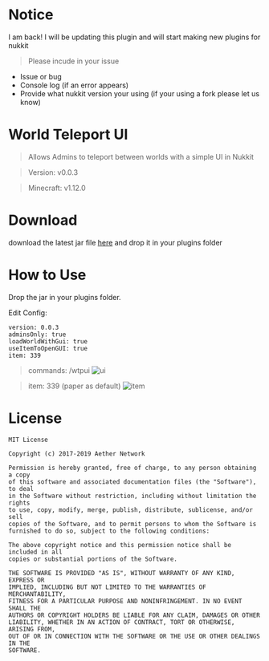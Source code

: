 # Notice
I am back! I will be updating this plugin and will start making new plugins for nukkit



> Please incude in your issue
* Issue or bug
* Console log (if an error appears) 
* Provide what nukkit version your using (if your using a fork please let us know)

# World Teleport UI

> Allows Admins to teleport between worlds with a simple UI in Nukkit

> Version: v0.0.3

> Minecraft: v1.12.0

# Download
download the latest jar file [here](https://github.com/AetherNetwork/WorldTpUI-Nukkit/releases) and drop it in your plugins folder

# How to Use
Drop the jar in your plugins folder.

Edit Config:
```
version: 0.0.3
adminsOnly: true
loadWorldWithGui: true
useItemToOpenGUI: true
item: 339
```

> commands: /wtpui
![ui](https://i.imgur.com/oaLrGc5.png)

> item: 339 (paper as default)
![item](https://i.imgur.com/nK7KP2M.png)

# License
```
MIT License

Copyright (c) 2017-2019 Aether Network

Permission is hereby granted, free of charge, to any person obtaining a copy
of this software and associated documentation files (the "Software"), to deal
in the Software without restriction, including without limitation the rights
to use, copy, modify, merge, publish, distribute, sublicense, and/or sell
copies of the Software, and to permit persons to whom the Software is
furnished to do so, subject to the following conditions:

The above copyright notice and this permission notice shall be included in all
copies or substantial portions of the Software.

THE SOFTWARE IS PROVIDED "AS IS", WITHOUT WARRANTY OF ANY KIND, EXPRESS OR
IMPLIED, INCLUDING BUT NOT LIMITED TO THE WARRANTIES OF MERCHANTABILITY,
FITNESS FOR A PARTICULAR PURPOSE AND NONINFRINGEMENT. IN NO EVENT SHALL THE
AUTHORS OR COPYRIGHT HOLDERS BE LIABLE FOR ANY CLAIM, DAMAGES OR OTHER
LIABILITY, WHETHER IN AN ACTION OF CONTRACT, TORT OR OTHERWISE, ARISING FROM,
OUT OF OR IN CONNECTION WITH THE SOFTWARE OR THE USE OR OTHER DEALINGS IN THE
SOFTWARE.
```